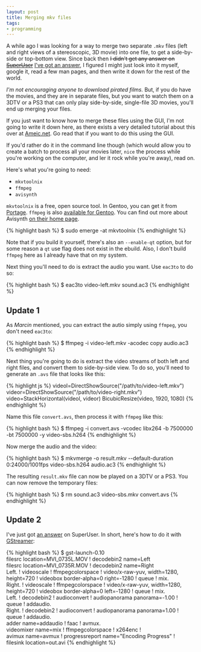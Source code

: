 ```yaml
---
layout: post
title: Merging mkv files
tags:
- programming
---
```


A while ago I was looking for a way to merge two separate `.mkv` files (left
and right views of a stereoscopic, 3D movie) into one file, to get a
side-by-side or top-bottom view. Since back then <del>I didn't get any
answer on <a href="https://superuser.com/q/231938/25095">SuperUser</a></del>
<ins>I've got <a href="https://superuser.com/a/259068/25095">an
answer</a></ins>, I figured I might just look into it myself, google it, read a
few man pages, and then write it down for the rest of the world.

[1]: https://superuser.com/a/259068/25095

*I'm not encouraging anyone to download pirated films.* But, if you do have the
movies, and they are in separate files, but you want to watch them on a 3DTV or
a PS3 that can only play side-by-side, single-file 3D movies, you'll end up
merging your files.

If you just want to know how to merge these files using the GUI, I'm not going
to write it down here, as there exists a very detailed tutorial about this over
at [Ameic.net][2]. Go read that if you want to do this using the GUI.

[2]: https://www.ameic.net/blog/archives/22

If you'd rather do it in the command line though (which would allow you to
create a batch to process all your movies later, `nice` the process while
you're working on the computer, and ler it rock while you're away), read on.

Here's what you're going to need:

* `mkvtoolnix`
* `ffmpeg`
* `avisynth`

`mkvtoolnix` is a free, open source tool. In Gentoo, you can get it from
[Portage][3]. `ffmpeg` is also [available for Gentoo][4]. You can find out more
about Avisynth [on their home page][5].

[3]: https://gentoo-portage.com/media-video/mkvtoolnix
[4]: https://gentoo-portage.com/media-video/ffmpeg
[5]: https://www.avisynth.org

{% highlight bash %}
$ sudo emerge -at mkvtoolnix
{% endhighlight %}

Note that if you build it yourself, there's also an `--enable-qt` option, but
for some reason a `qt` use flag does not exist in the ebuild. Also, I don't
build `ffmpeg` here as I already have that on my system.

Next thing you'll need to do is extract the audio you want. Use `eac3to` to do
so:

{% highlight bash %}
$ eac3to video-left.mkv sound.ac3
{% endhighlight %}

## Update 1

As *Marcin* mentioned, you can extract the autio simply using `ffmpeg`, you
don't need `eac3to`:

{% highlight bash %}
$ ffmpeg -i video-left.mkv -acodec copy audio.ac3
{% endhighlight %}

Next thing you're going to do is extract the video streams of both left and
right files, and convert them to side-by-side view. To do so, you'll need to
generate an `.avs` file that looks like this:

{% highlight js %}
videol=DirectShowSource("/path/to/video-left.mkv")
videor=DirectShowSource("/path/to/video-right.mkv")
video=StackHorizontal(videol, videor)
BicubicResize(video, 1920, 1080)
{% endhighlight %}

Name this file `convert.avs`, then process it with `ffmpeg` like this:

{% highlight bash %}
$ ffmpeg -i convert.avs -vcodec libx264 -b 7500000 -bt 7500000 -y video-sbs.h264
{% endhighlight %}

Now merge the audio and the video:

{% highlight bash %}
$ mkvmerge -o result.mkv --default-duration 0:24000/1001fps video-sbs.h264 audio.ac3
{% endhighlight %}

The resulting `result.mkv` file can now be played on a 3DTV or a PS3. You can
now remove the temporary files:

{% highlight bash %}
$ rm sound.ac3 video-sbs.mkv convert.avs
{% endhighlight %}

## Update 2
I've just got [an answer][1] on SuperUser.  In short, here's how to do it with
[GStreamer][6]:

[6]: https://gstreamer.freedesktop.org/

{% highlight bash %}
$ gst-launch-0.10 \
    filesrc location=MVI_0735L.MOV ! decodebin2 name=Left \
    filesrc location=MVI_0735R.MOV ! decodebin2 name=Right \
    Left.  ! videoscale ! ffmpegcolorspace ! video/x-raw-yuv, width=1280, \
             height=720 ! videobox border-alpha=0 right=-1280 ! queue ! mix. \
    Right. ! videoscale ! ffmpegcolorspace ! video/x-raw-yuv, width=1280, \
             height=720 ! videobox border-alpha=0 left=-1280 ! queue ! mix. \
    Left.  ! decodebin2 ! audioconvert ! audiopanorama panorama=-1.00 ! \
             queue ! addaudio. \
    Right. ! decodebin2 ! audioconvert ! audiopanorama panorama=1.00 ! \
             queue ! addaudio. \
    adder name=addaudio ! faac ! avmux. \
    videomixer name=mix ! ffmpegcolorspace ! x264enc ! \
    avimux name=avmux ! progressreport name="Encoding Progress" ! \
    filesink location=out.avi
{% endhighlight %}
